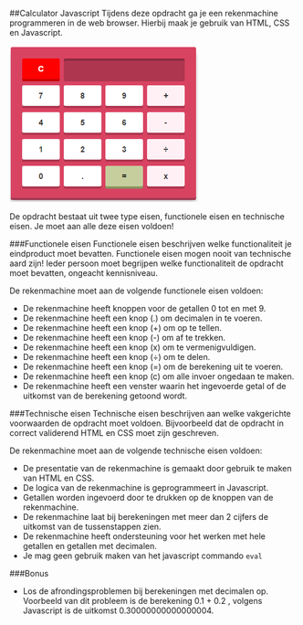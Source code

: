 ##Calculator Javascript
Tijdens deze opdracht ga je een rekenmachine programmeren in de web browser. Hierbij maak je gebruik van HTML, CSS en Javascript.

![Voorbeeld](calc.png)

De opdracht bestaat uit twee type eisen, functionele eisen en technische eisen. Je moet aan alle deze eisen voldoen!

###Functionele eisen
Functionele eisen beschrijven welke functionaliteit je eindproduct moet bevatten. Functionele eisen mogen nooit van technische aard zijn! Ieder persoon moet begrijpen welke functionaliteit de opdracht moet bevatten, ongeacht kennisniveau.

De rekenmachine moet aan de volgende functionele eisen voldoen:
* De rekenmachine heeft knoppen voor de getallen 0 tot en met 9.
* De rekenmachine heeft een knop (.) om decimalen in te voeren.
* De rekenmachine heeft een knop (+) om op te tellen.
* De rekenmachine heeft een knop (-) om af te trekken.
* De rekenmachine heeft een knop (x) om te vermenigvuldigen.
* De rekenmachine heeft een knop (÷) om te delen.
* De rekenmachine heeft een knop (=) om de berekening uit te voeren.
* De rekenmachine heeft een knop (c) om alle invoer ongedaan te maken.
* De rekenmachine heeft een venster waarin het ingevoerde getal of de uitkomst van de berekening getoond wordt.

###Technische eisen
Technische eisen beschrijven aan welke vakgerichte voorwaarden de opdracht moet voldoen. Bijvoorbeeld dat de opdracht in correct validerend HTML en CSS moet zijn geschreven. 

De rekenmachine moet aan de volgende technische eisen voldoen:
* De presentatie van de rekenmachine is gemaakt door gebruik te maken van HTML en CSS.
* De logica van de rekenmachine is geprogrammeert in Javascript.
* Getallen worden ingevoerd door te drukken op de knoppen van de rekenmachine.
* De rekenmachine laat bij berekeningen met meer dan 2 cijfers de uitkomst van de tussenstappen zien. 
* De rekenmachine heeft ondersteuning voor het werken met hele getallen en getallen met decimalen.
* Je mag geen gebruik maken van het javascript commando `eval` 

###Bonus
* Los de afrondingsproblemen bij berekeningen met decimalen op. Voorbeeld van dit probleem is de berekening 0.1 + 0.2 , volgens Javascript is de uitkomst 0.30000000000000004.
